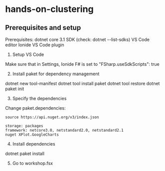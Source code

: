 # hands-on-clustering

## Prerequisites and setup

Prerequisites: 
    dotnet core 3.1 SDK (check: dotnet --list-sdks)
    VS Code editor
    Ionide VS Code plugin

1) Setup VS Code

Make sure that in Settings, Ionide F# is set to "FSharp.useSdkScripts": true

2) Install paket for dependency management

dotnet new tool-manifest
dotnet tool install paket
dotnet tool restore
dotnet paket init

3) Specify the dependencies

Change paket.dependencies:

```
source https://api.nuget.org/v3/index.json

storage: packages
framework: netcore3.0, netstandard2.0, netstandard2.1
nuget XPlot.GoogleCharts
```

4) Install dependencies

dotnet paket install

5) Go to workshop.fsx